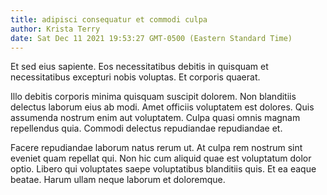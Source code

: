 ```yaml
---
title: adipisci consequatur et commodi culpa
author: Krista Terry
date: Sat Dec 11 2021 19:53:27 GMT-0500 (Eastern Standard Time)
---
```

Et sed eius sapiente. Eos necessitatibus debitis in quisquam et necessitatibus excepturi nobis voluptas. Et corporis quaerat.

 Illo debitis corporis minima quisquam suscipit dolorem. Non blanditiis delectus laborum eius ab modi. Amet officiis voluptatem est dolores. Quis assumenda nostrum enim aut voluptatem. Culpa quasi omnis magnam repellendus quia. Commodi delectus repudiandae repudiandae et.

 Facere repudiandae laborum natus rerum ut. At culpa rem nostrum sint eveniet quam repellat qui. Non hic cum aliquid quae est voluptatum dolor optio. Libero qui voluptates saepe voluptatibus blanditiis quis. Et ea eaque beatae. Harum ullam neque laborum et doloremque.